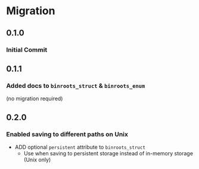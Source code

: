 # Migration

## 0.1.0
### Initial Commit

## 0.1.1
### Added docs to `binroots_struct` & `binroots_enum`
(no migration required)

## 0.2.0
### Enabled saving to different paths on Unix
- ADD optional `persistent` attribute to `binroots_struct`
	- Use when saving to persistent storage instead of in-memory storage (Unix only)
